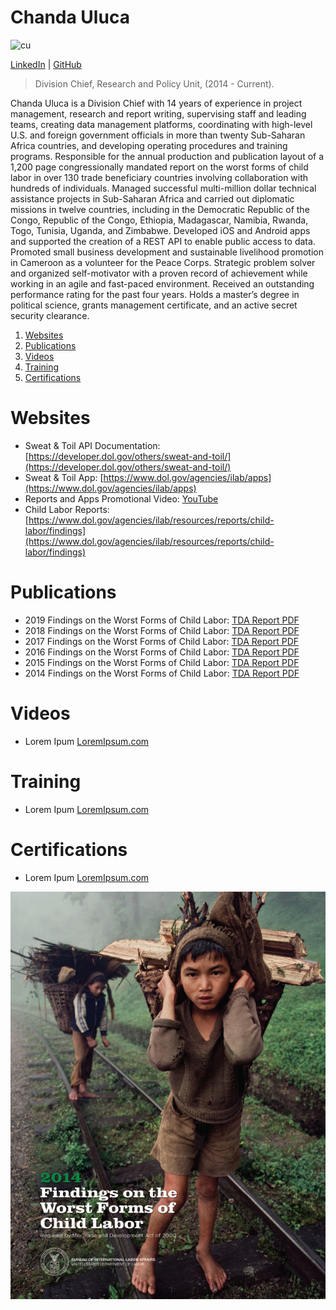 # Chanda Uluca
![cu](https://avatars.githubusercontent.com/u/85594635?s=200) 

[LinkedIn](https://www.linkedin.com/in/culuca/) | [GitHub](https://github.com/culuca) 

> Division Chief, Research and Policy Unit, (2014 - Current).

Chanda Uluca is a Division Chief with 14 years of experience in project management, research and report writing, supervising staff and leading teams, creating data management platforms, coordinating with high-level U.S. and foreign government officials in more than twenty Sub-Saharan Africa countries, and developing operating procedures and training programs. Responsible for the annual production and publication layout of a 1,200 page congressionally mandated report on the worst forms of child labor in over 130 trade beneficiary countries involving collaboration with hundreds of individuals. Managed successful multi-million dollar technical assistance projects in Sub-Saharan Africa and carried out diplomatic missions in twelve countries, including in the Democratic Republic of the Congo, Republic of the Congo, Ethiopia, Madagascar, Namibia, Rwanda, Togo, Tunisia, Uganda, and Zimbabwe. Developed iOS and Android apps and supported the creation of a REST API to enable public access to data. Promoted small business development and sustainable livelihood promotion in Cameroon as a volunteer for the Peace Corps. Strategic problem solver and organized self-motivator with a proven record of achievement while working in an agile and fast-paced environment. Received an outstanding performance rating for the past four years. Holds a master’s degree in political science, grants management certificate, and an active secret security clearance. 

1. [Websites](#websites)
2. [Publications](#publications)
3. [Videos](#videos)
6. [Training](#training)
7. [Certifications](#certifications)

# Websites

* Sweat & Toil API Documentation: [https://developer.dol.gov/others/sweat-and-toil/](https://developer.dol.gov/others/sweat-and-toil/)
* Sweat & Toil App: [https://www.dol.gov/agencies/ilab/apps](https://www.dol.gov/agencies/ilab/apps)
* Reports and Apps Promotional Video: [YouTube](https://www.youtube.com/watch?v=bulXmJM4Grw)
* Child Labor Reports: [https://www.dol.gov/agencies/ilab/resources/reports/child-labor/findings](https://www.dol.gov/agencies/ilab/resources/reports/child-labor/findings)

# Publications

*  2019 Findings on the Worst Forms of Child Labor: [TDA Report PDF](https://www.dol.gov/sites/dolgov/files/ILAB/child_labor_reports/tda2019/2019_TDA_Report_Online_Final.pdf)
*  2018 Findings on the Worst Forms of Child Labor: [TDA Report PDF](https://www.dol.gov/sites/dolgov/files/ILAB/child_labor_reports/tda2018/ChildLaborReportBook.pdf)
*  2017 Findings on the Worst Forms of Child Labor: [TDA Report PDF](https://www.dol.gov/sites/dolgov/files/ILAB/child_labor_reports/tda2017/ChildLaborReportBook.pdf)
*  2016 Findings on the Worst Forms of Child Labor: [TDA Report PDF](https://www.dol.gov/sites/dolgov/files/ILAB/child_labor_reports/tda2016/tdabook.pdf)
*  2015 Findings on the Worst Forms of Child Labor: [TDA Report PDF](https://www.dol.gov/sites/dolgov/files/ILAB/child_labor_reports/tda2015/tda2015.pdfs)
*  2014 Findings on the Worst Forms of Child Labor: [TDA Report PDF](https://www.dol.gov/sites/dolgov/files/ILAB/child_labor_reports/tda2014/2014TDA.pdf)

# Videos

* Lorem Ipum [LoremIpsum.com](https://loremipsum.com)


# Training
* Lorem Ipum [LoremIpsum.com](https://loremipsum.com)


# Certifications
* Lorem Ipum [LoremIpsum.com](https://loremipsum.com)

![2014 TDA Cover](https://github.com/culuca/culuca.github.io/blob/f04874e6a9924e14246f57724679f6dae9320b39/resources/2014%20TDA%20Report%20Cover.jpg)
